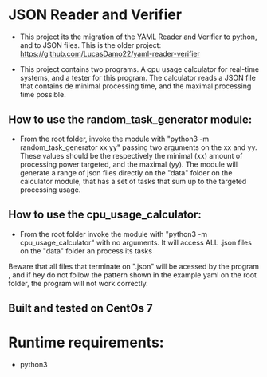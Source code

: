 # JSON Reader and Verifier
- This project its the migration of the YAML Reader and Verifier to python, and to JSON files. This is the older project: https://github.com/LucasDamo22/yaml-reader-verifier

- This project contains two programs. A cpu usage calculator for real-time systems, and a tester for this program. The calculator reads a JSON file that contains de minimal processing time, and the maximal processing time possible.

## How to use the random_task_generator module:
- From the root folder, invoke the module with "python3 -m random_task_generator xx yy" passing two arguments on the xx and yy. These values should be the respectively the minimal (xx) amount of processing power targeted,  and the maximal (yy). The module will generate a range of json files directly on the "data" folder on the calculator module, that has a set of tasks that sum up to the targeted processing usage.

## How to use the cpu_usage_calculator:
- From the root folder invoke the module with "python3 -m cpu_usage_calculator" with no arguments. It will access ALL .json files on the "data" folder an process its tasks

Beware that all files that terminate on ".json" will be acessed by the program , and if hey do not follow the pattern shown in the example.yaml on the root folder, the program will not work correctly.

## Built and tested on CentOs 7

# Runtime requirements:
- python3